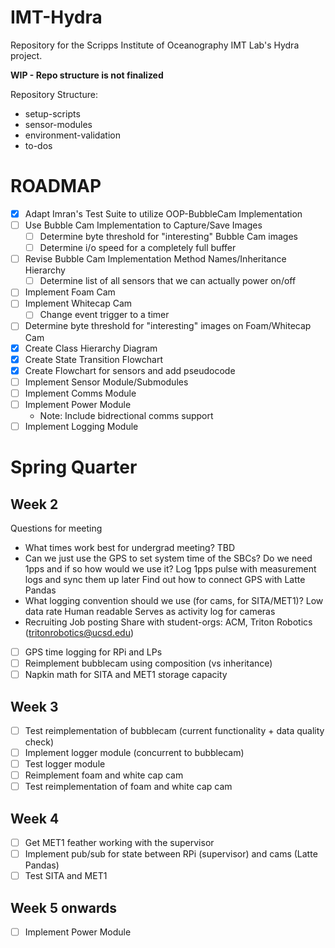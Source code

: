 # IMT-Hydra
Repository for the Scripps Institute of Oceanography IMT Lab's Hydra project. 

**WIP - Repo structure is not finalized**

Repository Structure:
- setup-scripts
- sensor-modules
- environment-validation
- to-dos

# ROADMAP
- [X] Adapt Imran's Test Suite to utilize OOP-BubbleCam Implementation
- [ ] Use Bubble Cam Implementation to Capture/Save Images
  - [ ] Determine byte threshold for "interesting" Bubble Cam images
  - [ ] Determine i/o speed for a completely full buffer
- [ ] Revise Bubble Cam Implementation Method Names/Inheritance Hierarchy
  - [ ] Determine list of all sensors that we can actually power on/off
- [ ] Implement Foam Cam
- [ ] Implement Whitecap Cam
  - [ ] Change event trigger to a timer
- [ ] Determine byte threshold for "interesting" images on Foam/Whitecap Cam
- [X] Create Class Hierarchy Diagram
- [X] Create State Transition Flowchart
- [X] Create Flowchart for sensors and add pseudocode
- [ ] Implement Sensor Module/Submodules
- [ ] Implement Comms Module
- [ ] Implement Power Module
  - Note: Include bidrectional comms support
- [ ] Implement Logging Module

# Spring Quarter
## Week 2
Questions for meeting
* What times work best for undergrad meeting?
TBD
* Can we just use the GPS to set system time of the SBCs? Do we need 1pps and if so how would we use it?
Log 1pps pulse with measurement logs and sync them up later
Find out how to connect GPS with Latte Pandas
* What logging convention should we use (for cams, for SITA/MET1)?
Low data rate
Human readable
Serves as activity log for cameras
* Recruiting
Job posting
Share with student-orgs: ACM, Triton Robotics (tritonrobotics@ucsd.edu)

- [ ] GPS time logging for RPi and LPs
- [ ] Reimplement bubblecam using composition (vs inheritance)
- [ ] Napkin math for SITA and MET1 storage capacity

## Week 3
- [ ] Test reimplementation of bubblecam (current functionality + data quality check)
- [ ] Implement logger module (concurrent to bubblecam)
- [ ] Test logger module
- [ ] Reimplement foam and white cap cam
- [ ] Test reimplementation of foam and white cap cam

## Week 4
- [ ] Get MET1 feather working with the supervisor
- [ ] Implement pub/sub for state between RPi (supervisor) and cams (Latte Pandas)
- [ ] Test SITA and MET1

## Week 5 onwards
- [ ] Implement Power Module
